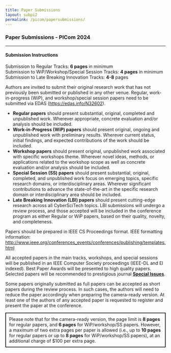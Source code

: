 ```yaml
---
title: Paper Submissions
layout: subpi2
permalink: /picom/papersubmissions/
---
```


<h3>Paper Submissions - PICom 2024</h3>

<hr/>
<p>
<h4>Submission Instructions</h4>
 Submission to Regular Tracks: <b> 6 pages</b> in minimum<br>
 Submission to WiP/Workshop/Special Session Tracks: <b>4 pages</b> in minimum<br>
 Submission to Late Breaking Innovation Tracks: <b>4-8</b> pages<br>
</p>

<p>Authors are invited to submit their original research work that has not previously been submitted or published in any other venue. Regular, work-in-progress (WiP), and workshop/special session papers 
 need to be submitted via EDAS  (<a href="https://edas.info/N32602" target =_new>https://edas.info/N32602</a>).
  <!-- via Easychair (<a href="https://easychair.org/conferences/?conf=dascpicomcbdcomcyber" target =_new>https://easychair.org/conferences/?conf=dascpicomcbdcomcyber</a>). -->
</p><p>
<ul>
<li><b>Regular papers</b> should present substantial, original, completed and unpublished work. Wherever appropriate, concrete evaluation and/or analysis should be included.</li>
<li><b>Work-in-Progress (WiP) papers</b> should present original, ongoing and unpublished work with preliminary results. Wherever current status, initial findings, and expected contributions of the work should be included.</li>
<li><b>Workshop papers</b> should present original, unpublished work associated with specific workshops theme. Wherever novel ideas, methods, or applications related to the workshop scope as well as concrete evaluation and/or analysis should be included.</li>
<li><b>Special Session (SS) papers</b> should present substantial, original, completed, and unpublished work focus on emerging topics, specific research domains, or interdisciplinary areas. Wherever significant contributions to advance the state-of-the-art in the specific research domain or interdisciplinary area should be included.</li>
<li><b>Late Breaking Innovation (LBI) papers</b> should present cutting-edge research across all CyberSciTech topics. LBI submissions will undergo a review process, and those accepted will be included in the conference program as either Regular or WiP papers, based on their quality, novelty, and completeness.</li>
</ul>
</p><p>
Papers should be prepared in IEEE CS Proceedings format. IEEE formatting information: <a href="http://www.ieee.org/conferences_events/conferences/publishing/templates.html" target=_new>http://www.ieee.org/conferences_events/conferences/publishing/templates.html</a>
</p><p>
All accepted papers in the main tracks, workshops, and special sessions will be published in an IEEE Computer Society proceedings (IEEE-DL and EI indexed). 
Best Paper Awards will be presented to high quality papers. Selected papers will be recommended to prestigious journal <b>
<a href="http://cyber-science.org/2024/special-issues/" target=_new>Special Issues</a></b>. 
</p><p>
Some papers originally submitted as full papers can be accepted as short papers during the review process. In such cases, the authors will need to reduce the paper accordingly when preparing the camera-ready version. At least one of the authors of any accepted paper is requested to register and present the paper at the conference.
</p><p>
 <div style="border: 2px solid; padding: 10px 10px 10px 10px;">
Please note that for the camera-ready version, the page limit is <b>8 pages</b> for regular papers, and <b>6 pages</b> for WiP/workshop/SS papers. However, a maximum of two extra pages per paper is allowed (i.e., up to <b>10 pages</b> for regular papers or up to <b>8 pages</b> for WiP/workshop/SS papers), at an additional charge of $100 per extra page.
</div>
</p>